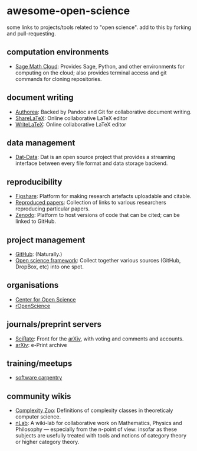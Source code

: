 awesome-open-science
====================

some links to projects/tools related to "open science". add to this by
forking and pull-requesting.

computation environments
------------------------

-   [Sage Math Cloud](http://cloud.sagemath.com/): Provides Sage,
    Python, and other environments for computing on the cloud; also
    provides terminal access and git commands for cloning repositories.

document writing
----------------

-   [Authorea](http://authorea.com/): Backed by Pandoc and Git for
    collaborative document writing.
-   [ShareLaTeX](https://www.sharelatex.com/): Online collaborative
    LaTeX editor
-   [WriteLaTeX](https://www.writelatex.com/): Online collaborative
    LaTeX editor

data management
---------------

-   [Dat-Data](http://dat-data.com/): Dat is an open source project that
    provides a streaming interface between every file format and data
    storage backend.

reproducibility
---------------

-   [Figshare](http://figshare.com/): Platform for making research
    artefacts uploadable and citable.
-   [Reproduced papers](http://reproduced-papers.github.io/): Collection
    of links to various researchers reproducing particular papers.
-   [Zenodo](https://zenodo.org/): Platform to host versions of code
    that can be cited; can be linked to GitHub.

project management
------------------

-   [GitHub](https://github.com): (Naturally.)
-   [Open science framework](http://osf.io/): Collect together various
    sources (GitHub, DropBox, etc) into one spot.

organisations
-------------

-   [Center for Open Science](http://cos.io/)
-   [rOpenScience](http://ropensci.org/)

journals/preprint servers
-------------------------

-   [SciRate](https://scirate.com/): Front for the
    [arXiv](http://arxiv.org/), with voting and comments and accounts.
-   [arXiv](http://arxiv.org): e-Print archive

training/meetups
----------------

-   [software carpentry](http://software-carpentry.org/)

community wikis
---------------

-   [Complexity Zoo](https://complexityzoo.uwaterloo.ca/Complexity_Zoo):
    Definitions of complexity classes in theoreticaly computer science.
-   [nLab](http://ncatlab.org/nlab/): A wiki-lab for collaborative work
    on Mathematics, Physics and Philosophy — especially from the n-point
    of view: insofar as these subjects are usefully treated with tools
    and notions of category theory or higher category theory.

